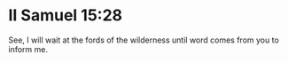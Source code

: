 # II Samuel 15:28

See, I will wait at the fords of the wilderness until word comes from you to inform me.
